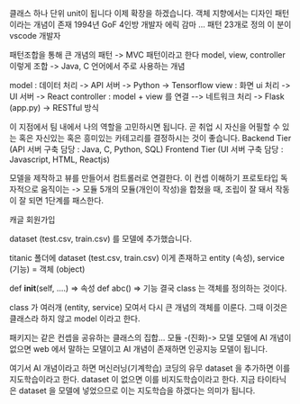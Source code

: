 클래스 하나 단위 unit이 됩니다
이제 확장을 하겠습니다.
객체 지향에서는 디자인 패턴이라는 개념이 존재
1994년 GoF 4인방 개발자 에릭 감마 ... 패턴 23개로 정의
이 분이 vscode 개발자

패턴조합을 통해 큰 개념의 패턴 -> MVC 패턴이라고 한다
model, view, controller 이렇게 조합 -> Java, C 언어에서 주로 사용하는 개념

model : 데이터 처리 -> API 서버 -> Python -> Tensorflow
view : 화면 ui 처리 -> UI 서버 -> React 
controller : model + view 를 연결 --> 네트워크 처리 -> Flask (app.py) -> RESTful 방식

이 지점에서 팀 내에서 나의 역할을 고민하시면 됩니다.
곧 취업 시 자신을 어필할 수 있는 혹은 자신있는 혹은 흥미있는 카테고리를 결정하시는 것이 좋습니다.
Backend Tier (API 서버 구축 담당 : Java, C, Python, SQL)
Frontend Tier (UI 서버 구축 담당 : Javascript, HTML, Reactjs)

모델을 제작하고 뷰를 만들어서 컴트롤러로 연결한다. 이 컨셉 이해하기
프로토타입
독자적으로 움직이는 -> 모듈
5개의 모듈(개인이 작성)을 합쳤을 때, 조립이 잘 돼서 작동이 잘 되면 1단계를 패스한다.

캐글 회원가입

dataset (test.csv, train.csv) 를 모델에 추가했습니다.

titanic 폴더에
dataset (test.csv, train.csv) 이게 존재하고
entity (속성), service (기능) = 객체 (object)

def __init__(self, ....) => 속성
def abc() => 기능
결국 class 는 객체를 정의하는 것이다.

class 가 여러개 (entity, service) 모여서 다시 큰 개념의 객체를 이룬다.
그때 이것은 클래스라 하지 않고 model 이라고 한다.

패키지는 같은 컨셉을 공유하는 클래스의 집합... 모듈 -(진화)-> 모델
모델에 AI 개념이 없으면 web 에서 말하는 모델이고
AI 개념이 존재하면 인공지능 모델이 됩니다.

여기서 AI 개념이라고 하면 머신러닝(기계학습) 코딩의 유무
dataset 을 추가하면 이를 지도학습이라고 한다.
dataset 이 없으면 이를 비지도학습이라고 한다.
지금 타이타닉은 dataset 을 모델에 넣었으므로 이는 지도학습을 하겠다는 의미가 됩니다.
